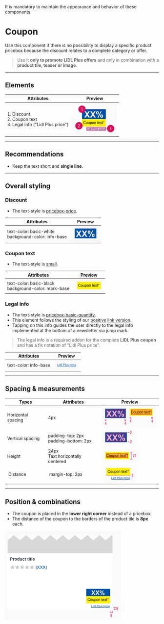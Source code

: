 <AlertWarning alertHeadline="Not modifiable">
 It is mandatory to maintain the appearance and behavior of these components.
</AlertWarning>

# Coupon

Use this component if there is no possibility to display a specific product pricebox because the discount relates to a complete category or offer.

> Use it **only to promote LIDL Plus offers**  and only in combination with a **product tile, teaser or image**.

---

## Elements

| Attributes | Preview |
|---|---|
| 1. Discount <br> 2. Coupon text <br> 3. Legal info ("Lidl Plus price")| ![LIDL Plus coupon](assets/variants/coupon@1x.png) |

---

## Recommendations

- Keep the text short and **single line**.

---

## Overall styling

### Discount

- The text-style is [pricebox-price](../../General/Typography/Typography.md#pricebox-price).

| Attributes | Preview |
|---|---|
| text-color: basic-white <br> background-color: info-base | ![Discount: LG](assets/styling/discount@1x.png) |

### Coupon text

- The text-style is [small](../../General/Typography/Typography.md#small).

| Attributes | Preview |
|---|---|
| text-color: basic-black <br> background-color: mark-base | ![Coupon text: LG](assets/styling/coupon-text@1x.png) |

### Legal info

- The text-style is [pricebox-basic-quantity](../../General/Typography/Typography.md#pricebox-basic-quantity).
- This element follows the styling of our [positive link version](../../General/Link/Link.md#positive-version).
- Tapping on this info guides the user directly to the legal info implemented at the bottom of a newsletter via jump mark.

> The legal info is a required addon for the complete **LIDL Plus coupon** and has a fix notation of "Lidl Plus price".

| Attributes | Preview |
|---|---|
| text-color: info-base | ![legal info: LG](assets/styling/legal@1x.png) |

---

## Spacing & measurements

| Types | Attributes | Preview |
|---|---|---|
| Horizontal spacing | 4px | ![Horizontal spacing](assets/measurements/horizontal-spacing@1x.png) |
| Vertical spacing | padding-top: 2px<br>padding-bottom: 2px| ![Vertical spacing](assets/measurements/vertical-spacing@1x.png) |
| Height | 24px<br>Text horizontally centered | ![Height](assets/measurements/height@1x.png) |
| Distance | margin-top: 2px | ![Distance](assets/measurements/distance@1x.png)

---

## Position & combinations

- The coupon is placed in the **lower right corner** instead of a pricebox.
- The distance of the coupon to the borders of the product tile is **8px** each.

![position](assets/position/coupon@1x.png)
